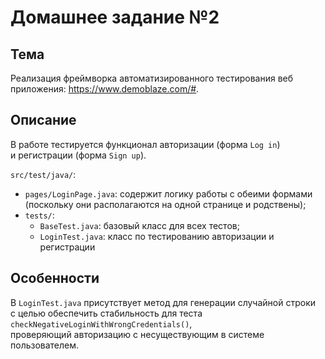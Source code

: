# Домашнее задание №2

## Тема
Реализация фреймворка автоматизированного тестирования веб приложения:
https://www.demoblaze.com/#.

## Описание
В работе тестируется функционал авторизации (форма `Log in`) \
и регистрации (форма `Sign up`).

`src/test/java/`:
    
- `pages/LoginPage.java`: содержит логику работы с обеими формами\
(поскольку они располагаются на одной странице и родствены);
- `tests/`:
  - `BaseTest.java`: базовый класс для всех тестов;
  - `LoginTest.java`: класс по тестированию авторизации и регистрации

## Особенности
В `LoginTest.java` присутствует метод для генерации случайной строки\
с целью обеспечить стабильность для теста `checkNegativeLoginWithWrongCredentials()`,\
проверяющий авторизацию с несуществующим в системе пользователем.

